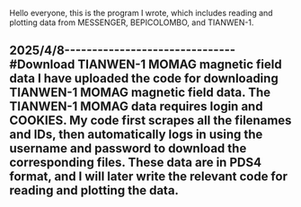 Hello everyone, this is the program I wrote, which includes reading and plotting data from MESSENGER, BEPICOLOMBO, and TIANWEN-1. 

 2025/4/8-------------------------------
 #Download TIANWEN-1 MOMAG magnetic field data
 I have uploaded the code for downloading TIANWEN-1 MOMAG magnetic field data.
 The TIANWEN-1 MOMAG data requires login and COOKIES. My code first scrapes all the filenames and IDs, then automatically logs in using the username and password to download the corresponding files.
 These data are in PDS4 format, and I will later write the relevant code for reading and plotting the data.
 ----------------------------

